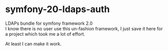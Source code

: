 # symfony-20-ldaps-auth

LDAPs bundle for symfony framework 2.0  
I know there is no user use this un-fashion framework, I just save it here for a project which took me a lot of effort.  

At least I can make it work.
